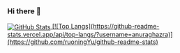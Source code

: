 ### Hi there 👋

<a href="https://github.com/ruoningYu">
  <img align="center" alt="GitHub Stats" src="https://github-readme-stats.vercel.app/api?username=ruoningYu&theme=radical&show_icons=true&include_all_commits=true" />
  [![Top Langs](https://github-readme-stats.vercel.app/api/top-langs/?username=anuraghazra)](https://github.com/ruoningYu/github-readme-stats)

</a>
